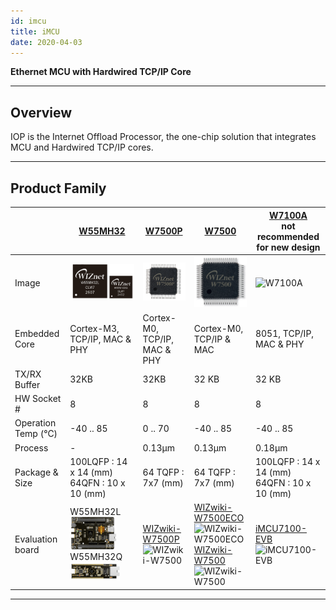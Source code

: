 ```yaml
---
id: imcu
title: iMCU
date: 2020-04-03
---
```


**Ethernet MCU with Hardwired TCP/IP Core**

-----

## Overview

IOP is the Internet Offload Processor, the one-chip solution that
integrates MCU and Hardwired TCP/IP cores.

-----

## Product Family

<!--

  - [W55MH32](W55MH32/Overview.md): ARM Cortex-M3, 1024KB Flash,
    Hardwired TCP/IP, 802.3 Ethernet MAC
  - [W7500](W7500/Overview.md): ARM Cortex-M0, 128KB Flash,
    Hardwired TCP/IP, 802.3 Ethernet MAC
  - [W7500P](W7500P/Overview.md): ARM Cortex-M0, 128KB Flash,
    Hardwired TCP/IP, 802.3 Ethernet MAC w/ **PHY**
  - [W7100A](W7100/W7100A.md): 80c51
    compatible core, 64KB Flash, Hardwired TCP/IP, MAC w/ **PHY**
-->

|   | [W55MH32](W55MH32/Overview.md) | [W7500P](W7500P/Overview.md) | [W7500](W7500/Overview.md) | [W7100A](W7100/W7100A.md)<br />not recommended for new design |
| ----- | ---- | ----- | ----- | ----- |
| Image | ![W55MH32](/img/products/W55MH32/new_W55MH32.png) | ![W7500P](/img/products/w7500p/20150908_171109.png) | ![W7500](/img/products/w7500/w7500_chip.png) | ![W7100A](/img/products/w7100a/W7100A.png) |
| Embedded Core | Cortex-M3, TCP/IP, MAC & PHY | Cortex-M0, TCP/IP, MAC & PHY | Cortex-M0, TCP/IP & MAC | 8051, TCP/IP, MAC & PHY |
| TX/RX Buffer  | 32KB | 32KB | 32 KB | 32 KB |
| HW Socket #   | 8 | 8 | 8 | 8 |
| Operation Temp (℃) | -40 .. 85 | 0 .. 70 | 	-40 .. 85 | -40 .. 85 |
| Process | - | 0.13µm | 0.13µm | 0.18µm |
| Package & Size | 100LQFP : 14 x 14 (mm) <br />64QFN : 10 x 10 (mm) | 64 TQFP : 7x7 (mm) | 64 TQFP : 7x7 (mm) | 100LQFP : 14 x 14 (mm) <br />64QFN : 10 x 10 (mm) |
| Evaluation board | W55MH32L <br /> ![W55MH32L-EVB](/img/products/W55MH32/W55MH32L_EVB_Front_small.png)<br /> W55MH32Q <br /> ![W55MH32Q-EVB](/img/products/W55MH32/W55MH32Q_EVB_Front_small.png)<br /> | [WIZwiki-W7500P](./../Mbed-WIZwiki-Platform/wizwiki-w7500p.md) <br />![WIZwiki-W7500](/img/products/w7500p/overview/wizwiki-w7500p-small.png) | [WIZwiki-W7500ECO](./../Mbed-WIZwiki-Platform/wizwiki-w7500eco.md)<br />![WIZwiki-W7500ECO](/img/products/wizwiki-w7500eco/wizwiki-w7500eco3dtop-small.png)<br />[WIZwiki-W7500](./../Mbed-WIZwiki-Platform/wizwiki-w7500.md)<br />![WIZwiki-W7500](/img/products/w7500/overview/wizwiki-w7500_main-small.png) | [iMCU7100-EVB](./W7100/imcu7100-evb.md)<br />![iMCU7100-EVB](/img/products/w7100a/w7100A_evb_f-280-small.jpg) |



-----
